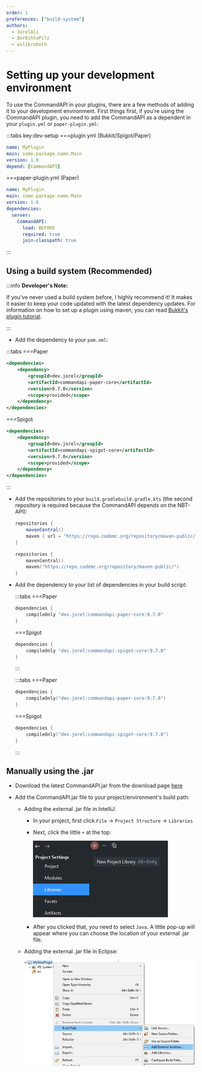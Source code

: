 ```yaml
---
order: 1
preferences: ["build-system"]
authors:
  - JorelAli
  - DerEchtePilz
  - willkroboth
---
```


# Setting up your development environment

To use the CommandAPI in your plugins, there are a few methods of adding it to your development environment. First things first, if you're using the CommandAPI plugin, you need to add the CommandAPI as a dependent in your `plugin.yml` or `paper-plugin.yml`:

:::tabs key:dev-setup
===plugin.yml (Bukkit/Spigot/Paper)
```yaml
name: MyPlugin
main: some.package.name.Main
version: 1.0
depend: [CommandAPI]
```
===paper-plugin.yml (Paper)
```yaml
name: MyPlugin
main: some.package.name.Main
version: 1.0
dependencies:
  server:
    CommandAPI:
      load: BEFORE
      required: true
      join-classpath: true
```

:::

## Using a build system (Recommended)

:::info **Developer's Note:**

If you've never used a build system before, I highly recommend it! It makes it easier to keep your code updated with the latest dependency updates. For information on how to set up a plugin using maven, you can read [Bukkit's plugin tutorial](https://bukkit.gamepedia.com/Plugin_Tutorial).

:::

<div class="maven">

- Add the dependency to your `pom.xml`:

:::tabs
===Paper
  ```xml
  <dependencies>
      <dependency>
          <groupId>dev.jorel</groupId>
          <artifactId>commandapi-paper-core</artifactId>
          <version>9.7.0</version>
          <scope>provided</scope>
      </dependency>
  </dependencies>
  ```
===Spigot
  ```xml
  <dependencies>
      <dependency>
          <groupId>dev.jorel</groupId>
          <artifactId>commandapi-spigot-core</artifactId>
          <version>9.7.0</version>
          <scope>provided</scope>
      </dependency>
  </dependencies>
  ```
:::

</div>
<div class="gradle">

- Add the repositories to your <span class="groovy">`build.gradle`</span><span class="kts">`build.gradle.kts`</span> (the second repository is required because the CommandAPI depends on the NBT-API):

  <div class="groovy">
  
  ```groovy
  repositories {
      mavenCentral()
      maven { url = "https://repo.codemc.org/repository/maven-public/" }
  }
  ```
  
  </div>
  <div class="kts">
  
  ```kotlin
  repositories {
      mavenCentral()
      maven("https://repo.codemc.org/repository/maven-public/")
  }
  ```

  </div>
  
  
- Add the dependency to your list of dependencies in your build script:

  <div class="groovy">

  :::tabs
  ===Paper
  ```groovy
  dependencies {
      compileOnly "dev.jorel:commandapi-paper-core:9.7.0"
  }
  ```
  ===Spigot
  ```groovy
  dependencies {
      compileOnly "dev.jorel:commandapi-spigot-core:9.7.0"
  }
  ```
  :::
  
  </div>
  <div class="kts">
  
  :::tabs
  ===Paper
  ```kotlin
  dependencies {
      compileOnly("dev.jorel:commandapi-paper-core:9.7.0")
  }
  ```
  ===Spigot
  ```kotlin
  dependencies {
      compileOnly("dev.jorel:commandapi-spigot-core:9.7.0")
  }
  ```
  :::
  </div>

</div>

## Manually using the .jar

- Download the latest CommandAPI.jar from the download page [here](https://github.com/CommandAPI/CommandAPI/releases/latest)

- Add the CommandAPI.jar file to your project/environment's build path:

  - Adding the external .jar file in IntelliJ:

    - In your project, first click `File` -> `Project Structure` -> `Libraries`

    - Next, click the little `+` at the top:

      ![An image in IntelliJ showing the plus icon to add an external .jar.](/images/intellij.png)

    - After you clicked that, you need to select `Java`. A little pop-up will appear where you can choose the location of your external .jar file.

  - Adding the external .jar file in Eclipse:

    ![An image of some context menu entries in Eclipse after right clicking a project. Displays the highlighted options "Build Path", followed by "Add External Archives..."](/images/eclipse.jpg)
